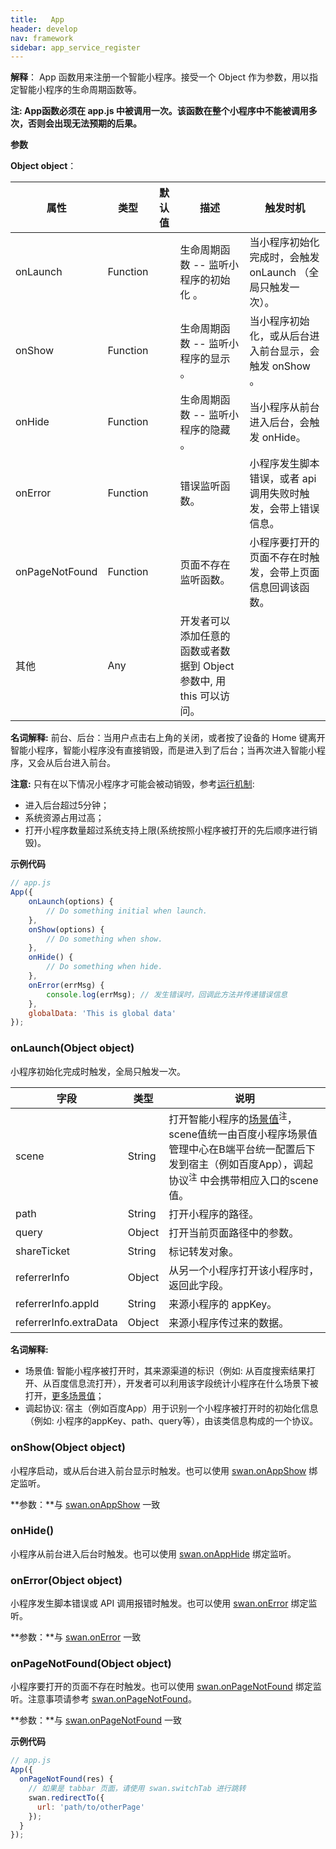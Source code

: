 ```yaml
---
title:   App
header: develop
nav: framework
sidebar: app_service_register
---
```


 


**解释**： App 函数用来注册一个智能小程序。接受一个 Object 作为参数，用以指定智能小程序的生命周期函数等。

**注: App函数必须在 app.js 中被调用一次。该函数在整个小程序中不能被调用多次，否则会出现无法预期的后果。**

**参数**

**Object object**：

|属性  |类型 | 默认值 | 描述 |触发时机|
|---- | ---- | ---- | ---- |---- |
|onLaunch | Function || 生命周期函数 -- 监听小程序的初始化 。| 当小程序初始化完成时，会触发 onLaunch （全局只触发一次）。|
|onShow | Function ||生命周期函数 -- 监听小程序的显示 。| 当小程序初始化，或从后台进入前台显示，会触发 onShow 。|
|onHide | Function || 生命周期函数 -- 监听小程序的隐藏 。| 当小程序从前台进入后台，会触发 onHide。 |
|onError|	Function||错误监听函数。|	小程序发生脚本错误，或者 api 调用失败时触发，会带上错误信息。|
|onPageNotFound|Function||页面不存在监听函数。|	小程序要打开的页面不存在时触发，会带上页面信息回调该函数。|
|其他 | Any || 开发者可以添加任意的函数或者数据到 Object 参数中, 用 this 可以访问。| ||

**名词解释:**
前台、后台：当用户点击右上角的关闭，或者按了设备的 Home 键离开智能小程序，智能小程序没有直接销毁，而是进入到了后台；当再次进入智能小程序，又会从后台进入前台。

**注意:**
只有在以下情况小程序才可能会被动销毁，参考[运行机制](http://smartprogram.baidu.com/docs/develop/framework/operating-mechanism/):
- 进入后台超过5分钟；
- 系统资源占用过高；
- 打开小程序数量超过系统支持上限(系统按照小程序被打开的先后顺序进行销毁)。

**示例代码**

```js
// app.js
App({
    onLaunch(options) {
        // Do something initial when launch.
    },
    onShow(options) {
        // Do something when show.
    },
    onHide() {
        // Do something when hide.
    },
    onError(errMsg) {
        console.log(errMsg); // 发生错误时，回调此方法并传递错误信息
    },
    globalData: 'This is global data'
});
```

### onLaunch(Object object)
小程序初始化完成时触发，全局只触发一次。

|字段  |类型  |说明  |
|---- | ---- | ---- |
|scene | String | 打开智能小程序的[场景值](http://smartprogram.baidu.com/docs/data/scene/)<sup>注</sup>，scene值统一由百度小程序场景值管理中心在B端平台统一配置后下发到宿主（例如百度App），调起协议<sup>注</sup> 中会携带相应入口的scene值。|
|path|String|打开小程序的路径。|
|query|Object|打开当前页面路径中的参数。|
|shareTicket|String|标记转发对象。|
|referrerInfo|Object|从另一个小程序打开该小程序时，返回此字段。|
|referrerInfo.appId|String|来源小程序的 appKey。|
|referrerInfo.extraData|Object|	来源小程序传过来的数据。|

**名词解释:**
- 场景值: 智能小程序被打开时，其来源渠道的标识（例如: 从百度搜索结果打开、从百度信息流打开），开发者可以利用该字段统计小程序在什么场景下被打开，[更多场景值](http://smartprogram.baidu.com/docs/data/scene/)；
- 调起协议: 宿主（例如百度App）用于识别一个小程序被打开时的初始化信息（例如: 小程序的appKey、path、query等），由该类信息构成的一个协议。


### onShow(Object object)
小程序启动，或从后台进入前台显示时触发。也可以使用 [swan.onAppShow](https://smartprogram.baidu.com/docs/develop/api/base_app_event/swan-onAppShow/) 绑定监听。

**参数：**与 [swan.onAppShow](https://smartprogram.baidu.com/docs/develop/api/base_app_event/swan-onAppShow/) 一致

### onHide()
小程序从前台进入后台时触发。也可以使用 [swan.onAppHide](https://smartprogram.baidu.com/docs/develop/api/base_app_event/swan-onAppHide/) 绑定监听。

### onError(Object object)
小程序发生脚本错误或 API 调用报错时触发。也可以使用 [swan.onError](https://smartprogram.baidu.com/docs/develop/api/base_app_event/swan-onError/) 绑定监听。

**参数：**与 [swan.onError](https://smartprogram.baidu.com/docs/develop/api/base_app_event/swan-onError/) 一致

### onPageNotFound(Object object)
小程序要打开的页面不存在时触发。也可以使用 [swan.onPageNotFound](https://smartprogram.baidu.com/docs/develop/api/base_app_event/swan-onPageNotFound/) 绑定监听。注意事项请参考 [swan.onPageNotFound](https://smartprogram.baidu.com/docs/develop/api/base_app_event/swan-onPageNotFound/)。

**参数：**与 [swan.onPageNotFound](https://smartprogram.baidu.com/docs/develop/api/base_app_event/swan-onPageNotFound/) 一致

**示例代码**
```js
// app.js
App({
  onPageNotFound(res) {
    // 如果是 tabbar 页面，请使用 swan.switchTab 进行跳转
    swan.redirectTo({
      url: 'path/to/otherPage'
    });
  }
});
```


